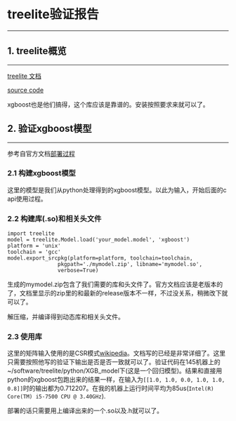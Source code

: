 # treelite验证报告
----

## 1. treelite概览
---

[treelite 文档](https://treelite.readthedocs.io/en/latest/ "treelite document")

[source code](https://github.com/dmlc/treelite)

xgboost也是他们搞得，这个库应该是靠谱的。安装按照要求来就可以了。

## 2. 验证xgboost模型
---

参考自官方文档[部署过程](https://treelite.readthedocs.io/en/latest/tutorials/deploy.html)

### 2.1 构建xgboost模型
这里的模型是我们从python处理得到的xgboost模型。以此为输入，开始后面的c api使用过程。

### 2.2 构建库(.so)和相关头文件


    import treelite
    model = treelite.Model.load('your_model.model', 'xgboost')
    platform = 'unix'
	toolchain = 'gcc'
	model.export_srcpkg(platform=platform, toolchain=toolchain,
                    pkgpath='./mymodel.zip', libname='mymodel.so',
                    verbose=True)

生成的mymodel.zip包含了我们需要的库和头文件了。官方文档应该是老版本的了，文档里显示的zip里的和最新的release版本不一样，不过没关系，稍微改下就可以了。

解压缩，并编译得到动态库和相关头文件。

### 2.3 使用库
这里的矩阵输入使用的是CSR模式[wikipedia](https://en.wikipedia.org/wiki/Sparse_matrix)。文档写的已经是非常详细了。这里只需要按照他写的验证下输出是否是否一致就可以了。验证代码在145机器上的~/software/treelite/python/XGB_model下(这是一个回归模型)。结果和直接用python的xgboost包跑出来的结果一样，在输入为`[[1.0, 1.0, 0.0, 1.0, 1.0, 0.8]]`时的输出都为0.712207。在我的机器上运行时间平均为85us(`Intel(R) Core(TM) i5-7500 CPU @ 3.40GHz`).

部署的话只需要用上编译出来的一个.so以及.h就可以了。
